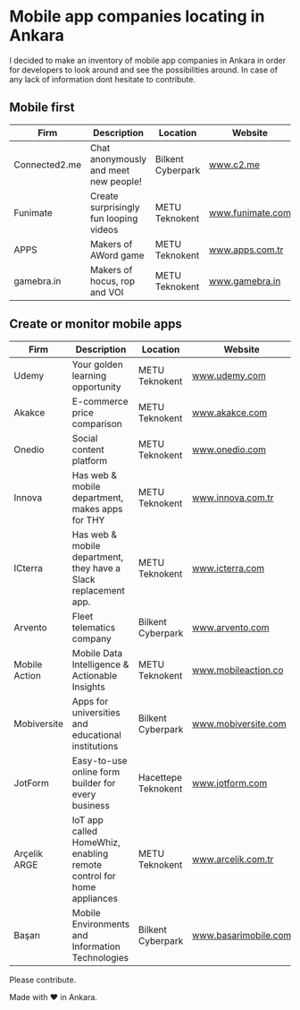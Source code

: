 # Mobile app companies locating in Ankara

I decided to make an inventory of mobile app companies in Ankara in order for developers to look around and see the possibilities around. In case of any lack of information dont hesitate to contribute.


## Mobile first

| Firm | Description | Location | Website |
| --- | --- | --- | --- |
| Connected2.me | Chat anonymously and meet new people! | Bilkent Cyberpark | www.c2.me |
| Funimate | Create surprisingly fun looping videos | METU Teknokent | www.funimate.com |
| APPS | Makers of AWord game | METU Teknokent | www.apps.com.tr |
| gamebra.in | Makers of hocus, rop and VOI | METU Teknokent | www.gamebra.in |


## Create or monitor mobile apps

| Firm | Description | Location | Website |
| --- | --- | --- | --- |
| Udemy | Your golden learning opportunity | METU Teknokent | www.udemy.com |
| Akakce | E-commerce price comparison | METU Teknokent | www.akakce.com |
| Onedio | Social content platform | METU Teknokent | www.onedio.com |
| Innova | Has web & mobile department, makes apps for THY | METU Teknokent | www.innova.com.tr |
| ICterra | Has web & mobile department, they have a Slack replacement app. | METU Teknokent | www.icterra.com |
| Arvento | Fleet telematics company | Bilkent Cyberpark  | www.arvento.com | 
| Mobile Action | Mobile Data Intelligence & Actionable Insights | METU Teknokent | www.mobileaction.co |
| Mobiversite | Apps for universities and educational institutions | Bilkent Cyberpark | www.mobiversite.com |
| JotForm | Easy-to-use online form builder for every business | Hacettepe Teknokent | www.jotform.com |
| Arçelik ARGE | IoT app called HomeWhiz, enabling remote control for home appliances  | METU Teknokent | www.arcelik.com.tr |
| Başarı | Mobile Environments and Information Technologies | Bilkent Cyberpark | www.basarimobile.com |



Please contribute.

Made with ❤️ in Ankara.
